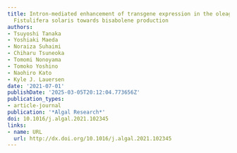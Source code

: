 ```yaml
---
title: Intron-mediated enhancement of transgene expression in the oleaginous diatom
  Fistulifera solaris towards bisabolene production
authors:
- Tsuyoshi Tanaka
- Yoshiaki Maeda
- Noraiza Suhaimi
- Chiharu Tsuneoka
- Tomomi Nonoyama
- Tomoko Yoshino
- Naohiro Kato
- Kyle J. Lauersen
date: '2021-07-01'
publishDate: '2025-03-05T20:12:04.773656Z'
publication_types:
- article-journal
publication: '*Algal Research*'
doi: 10.1016/j.algal.2021.102345
links:
- name: URL
  url: http://dx.doi.org/10.1016/j.algal.2021.102345
---
```

